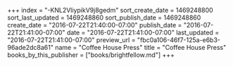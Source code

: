 +++
index = "-KNL2VliypikV9j8gedm"
sort_create_date = 1469248800
sort_last_updated = 1469248860
sort_publish_date = 1469248860
create_date = "2016-07-22T21:40:00-07:00"
publish_date = "2016-07-22T21:41:00-07:00"
date = "2016-07-22T21:41:00-07:00"
last_updated = "2016-07-22T21:41:00-07:00"
preview_url = "fbc0a106-46f7-125a-e6b3-96ade2dc8a61"
name = "Coffee House Press"
title = "Coffee House Press"
books_by_this_publisher = ["books/brightfellow.md"]
+++
